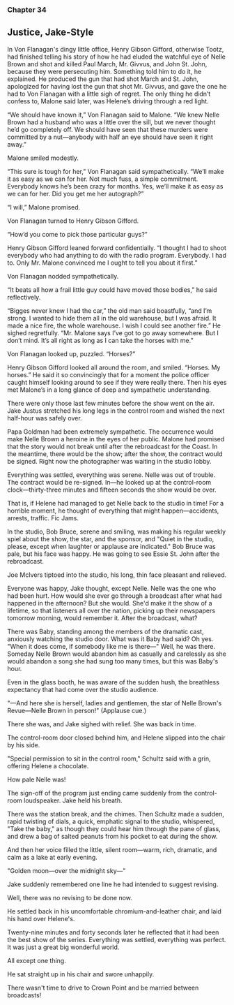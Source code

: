 ### Chapter 34
## Justice, Jake-Style

In Von Flanagan's dingy little office, Henry Gibson Gifford, otherwise Tootz, had finished telling his story of how he had eluded the watchful eye of Nelle Brown and shot and killed Paul March, Mr. Givvus, and John St. John, because they were persecuting him. Something told him to do it, he explained. He produced the gun that had shot March and St. John, apologized for having lost the gun that shot Mr. Givvus, and gave the one he had to Von Flanagan with a little sigh of regret. The only thing he didn’t confess to, Malone said later, was Helene’s driving through a red light.

“We should have known it,” Von Flanagan said to Malone. “We knew Nelle Brown had a husband who was a little over the sill, but we never thought he’d go completely off. We should have seen that these murders were committed by a nut—anybody with half an eye should have seen it right away.”

Malone smiled modestly.

“This sure is tough for her,” Von Flanagan said sympathetically. “We’ll make it as easy as we can for her. Not much fuss, a simple commitment. Everybody knows he’s been crazy for months. Yes, we’ll make it as easy as we can for her. Did you get me her autograph?”

“I will,” Malone promised.

Von Flanagan turned to Henry Gibson Gifford.

“How’d you come to pick those particular guys?”

Henry Gibson Gifford leaned forward confidentially. “I thought I had to shoot everybody who had anything to do with the radio program. Everybody. I had to. Only Mr. Malone convinced me I ought to tell you about it first.”

Von Flanagan nodded sympathetically.

“It beats all how a frail little guy could have moved those bodies,” he said reflectively.

“Bigges never knew I had the car,” the old man said boastfully, “and I’m strong. I wanted to hide them all in the old warehouse, but I was afraid. It made a nice fire, the whole warehouse. I wish I could see another fire.” He sighed regretfully. “Mr. Malone says I’ve got to go away somewhere. But I don’t mind. It’s all right as long as I can take the horses with me.”

Von Flanagan looked up, puzzled. “Horses?”

Henry Gibson Gifford looked all around the room, and smiled. “Horses. My horses.” He said it so convincingly that for a moment the police officer caught himself looking around to see if they were really there. Then his eyes met Malone’s in a long glance of deep and sympathetic understanding.

There were only those last few minutes before the show went on the air. Jake Justus stretched his long legs in the control room and wished the next half-hour was safely over.

Papa Goldman had been extremely sympathetic. The occurrence would make Nelle Brown a heroine in the eyes of her public. Malone had promised that the story would not break until after the rebroadcast for the Coast. In the meantime, there would be the show; after the show, the contract would be signed. Right now the photographer was waiting in the studio lobby.

Everything was settled, everything was serene. Nelle was out of trouble. The contract would be re-signed. In—he looked up at the control-room clock—thirty-three minutes and fifteen seconds the show would be over.

That is, if Helene had managed to get Nelle back to the studio in time! For a horrible moment, he thought of everything that might happen—accidents, arrests, traffic.
Fic Jams.

In the studio, Bob Bruce, serene and smiling, was making his regular weekly spiel about the show, the star, and the sponsor, and "Quiet in the studio, please, except when laughter or applause are indicated." Bob Bruce was pale, but his face was happy. He was going to see Essie St. John after the rebroadcast.

Joe McIvers tiptoed into the studio, his long, thin face pleasant and relieved.

Everyone was happy, Jake thought, except Nelle. Nelle was the one who had been hurt. How would she ever go through a broadcast after what had happened in the afternoon? But she would. She'd make it the show of a lifetime, so that listeners all over the nation, picking up their newspapers tomorrow morning, would remember it. After the broadcast, what?

There was Baby, standing among the members of the dramatic cast, anxiously watching the studio door. What was it Baby had said? Oh yes. "When it does come, if somebody like me is there—" Well, he was there. Someday Nelle Brown would abandon him as casually and carelessly as she would abandon a song she had sung too many times, but this was Baby's hour.

Even in the glass booth, he was aware of the sudden hush, the breathless expectancy that had come over the studio audience.

"—And here she is herself, ladies and gentlemen, the star of Nelle Brown's Revue—Nelle Brown in person!" (Applause cue.)

There she was, and Jake sighed with relief. She was back in time.

The control-room door closed behind him, and Helene slipped into the chair by his side.

"Special permission to sit in the control room," Schultz said with a grin, offering Helene a chocolate.

How pale Nelle was!

The sign-off of the program just ending came suddenly from the control-room loudspeaker. Jake held his breath.

There was the station break, and the chimes. Then Schultz made a sudden, rapid twisting of dials, a quick, emphatic signal to the studio, whispered, "Take the baby," as though they could hear him through the pane of glass, and drew a bag of salted peanuts from his pocket to eat during the show.

And then her voice filled the little, silent room—warm, rich, dramatic, and calm as a lake at early evening.

"Golden moon—over the midnight sky—"

Jake suddenly remembered one line he had intended to suggest revising.

Well, there was no revising to be done now.

He settled back in his uncomfortable chromium-and-leather chair, and laid his hand over Helene's.

Twenty-nine minutes and forty seconds later he reflected that it had been the best show of the series. Everything was settled, everything was perfect. It was just a great big wonderful world.

All except one thing.

He sat straight up in his chair and swore unhappily.

There wasn't time to drive to Crown Point and be married between broadcasts!
